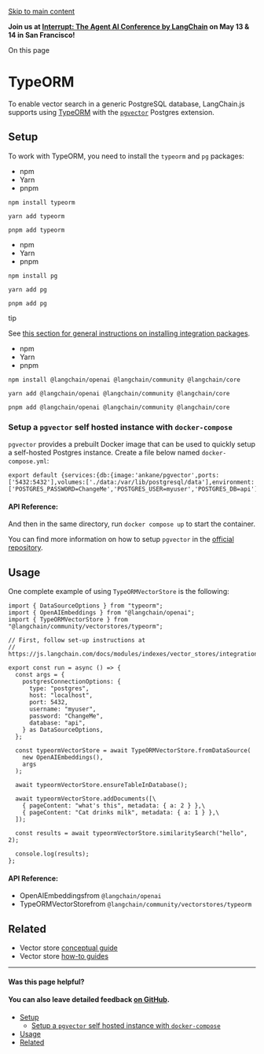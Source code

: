 [Skip to main content](https://js.langchain.com/docs/integrations/vectorstores/typeorm/#__docusaurus_skipToContent_fallback)

**Join us at [Interrupt: The Agent AI Conference by LangChain](https://interrupt.langchain.com/) on May 13 & 14 in San Francisco!**

On this page

# TypeORM

To enable vector search in a generic PostgreSQL database, LangChain.js supports using [TypeORM](https://typeorm.io/) with the [`pgvector`](https://github.com/pgvector/pgvector) Postgres extension.

## Setup [​](https://js.langchain.com/docs/integrations/vectorstores/typeorm/\#setup "Direct link to Setup")

To work with TypeORM, you need to install the `typeorm` and `pg` packages:

- npm
- Yarn
- pnpm

```codeBlockLines_AdAo
npm install typeorm

```

```codeBlockLines_AdAo
yarn add typeorm

```

```codeBlockLines_AdAo
pnpm add typeorm

```

- npm
- Yarn
- pnpm

```codeBlockLines_AdAo
npm install pg

```

```codeBlockLines_AdAo
yarn add pg

```

```codeBlockLines_AdAo
pnpm add pg

```

tip

See [this section for general instructions on installing integration packages](https://js.langchain.com/docs/how_to/installation#installing-integration-packages).

- npm
- Yarn
- pnpm

```codeBlockLines_AdAo
npm install @langchain/openai @langchain/community @langchain/core

```

```codeBlockLines_AdAo
yarn add @langchain/openai @langchain/community @langchain/core

```

```codeBlockLines_AdAo
pnpm add @langchain/openai @langchain/community @langchain/core

```

### Setup a `pgvector` self hosted instance with `docker-compose` [​](https://js.langchain.com/docs/integrations/vectorstores/typeorm/\#setup-a-pgvector-self-hosted-instance-with-docker-compose "Direct link to setup-a-pgvector-self-hosted-instance-with-docker-compose")

`pgvector` provides a prebuilt Docker image that can be used to quickly setup a self-hosted Postgres instance.
Create a file below named `docker-compose.yml`:

```codeBlockLines_AdAo
export default {services:{db:{image:'ankane/pgvector',ports:['5432:5432'],volumes:['./data:/var/lib/postgresql/data'],environment:['POSTGRES_PASSWORD=ChangeMe','POSTGRES_USER=myuser','POSTGRES_DB=api']}}};

```

#### API Reference:

And then in the same directory, run `docker compose up` to start the container.

You can find more information on how to setup `pgvector` in the [official repository](https://github.com/pgvector/pgvector).

## Usage [​](https://js.langchain.com/docs/integrations/vectorstores/typeorm/\#usage "Direct link to Usage")

One complete example of using `TypeORMVectorStore` is the following:

```codeBlockLines_AdAo
import { DataSourceOptions } from "typeorm";
import { OpenAIEmbeddings } from "@langchain/openai";
import { TypeORMVectorStore } from "@langchain/community/vectorstores/typeorm";

// First, follow set-up instructions at
// https://js.langchain.com/docs/modules/indexes/vector_stores/integrations/typeorm

export const run = async () => {
  const args = {
    postgresConnectionOptions: {
      type: "postgres",
      host: "localhost",
      port: 5432,
      username: "myuser",
      password: "ChangeMe",
      database: "api",
    } as DataSourceOptions,
  };

  const typeormVectorStore = await TypeORMVectorStore.fromDataSource(
    new OpenAIEmbeddings(),
    args
  );

  await typeormVectorStore.ensureTableInDatabase();

  await typeormVectorStore.addDocuments([\
    { pageContent: "what's this", metadata: { a: 2 } },\
    { pageContent: "Cat drinks milk", metadata: { a: 1 } },\
  ]);

  const results = await typeormVectorStore.similaritySearch("hello", 2);

  console.log(results);
};

```

#### API Reference:

- OpenAIEmbeddingsfrom `@langchain/openai`
- TypeORMVectorStorefrom `@langchain/community/vectorstores/typeorm`

## Related [​](https://js.langchain.com/docs/integrations/vectorstores/typeorm/\#related "Direct link to Related")

- Vector store [conceptual guide](https://js.langchain.com/docs/concepts/#vectorstores)
- Vector store [how-to guides](https://js.langchain.com/docs/how_to/#vectorstores)

* * *

#### Was this page helpful?

#### You can also leave detailed feedback [on GitHub](https://github.com/langchain-ai/langchainjs/issues/new?assignees=&labels=03+-+Documentation&projects=&template=documentation.yml&title=DOC%3A+%3CIssue+related+to+/docs/integrations/vectorstores/typeorm/%3E).

- [Setup](https://js.langchain.com/docs/integrations/vectorstores/typeorm/#setup)
  - [Setup a `pgvector` self hosted instance with `docker-compose`](https://js.langchain.com/docs/integrations/vectorstores/typeorm/#setup-a-pgvector-self-hosted-instance-with-docker-compose)
- [Usage](https://js.langchain.com/docs/integrations/vectorstores/typeorm/#usage)
- [Related](https://js.langchain.com/docs/integrations/vectorstores/typeorm/#related)